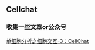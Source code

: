 ## Cellchat ##
### 收集一些文章or公众号 ###    
[单细胞分析之细胞交互-3：CellChat](https://www.jianshu.com/p/b3d26ac51c5a) 

